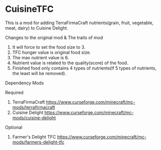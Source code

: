# CuisineTFC
This is a mod for adding TerraFirmaCraft nutrients(grain, fruit, vegetable, meat, dairy) to Cuisine Delight.



Changes to the original mod & The traits of mod

1. It will force to set the food size to 3.
2. TFC hunger value is original food size.
3. The max nutrient value is 6.
4. Nutrient value is related to the quality(score) of the food.
5. Finished food only contains 4 types of nutrients(If 5 types of nutrients, the least will be removed).



Dependency Mods

Required
1. TerraFirmaCraft https://www.curseforge.com/minecraft/mc-mods/terrafirmacraft
2. Cuisine Delight https://www.curseforge.com/minecraft/mc-mods/cuisine-delight

Optional
1. Farmer's Delight TFC https://www.curseforge.com/minecraft/mc-mods/farmers-delight-tfc
